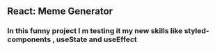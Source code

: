 
## React: Meme Generator

### In this funny project I m testing it my  new skills like styled-components , useState and useEffect

